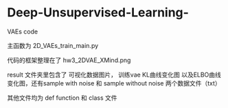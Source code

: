 # Deep-Unsupervised-Learning-
VAEs code

主函数为 2D_VAEs_train_main.py

代码的框架整理在了 hw3_2DVAE_XMind.png

result 文件夹里包含了 可视化数据图片， 训练vae KL曲线变化图 以及ELBO曲线变化图，还有sample with noise 和  sample without noise 两个数据文件（txt）

其他文件均为 def function 和 class 文件


